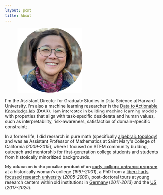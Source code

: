 ```yaml
---
layout: post
title: About
---
```



<figure>
  <img alt="Weiwei Pan" src="/assets/images/profile.png" width="50%" />
</figure>


I'm the Assistant Director for Graduate Studies in Data Science at Harvard University. I'm also a machine learning researcher in the [Data to Actionable Knowledge lab](https://dtak.github.io/) (DtAK). I am interested in building machine learning models with properties that align with task-specific desiderata and human values, such as interpretability, risk-awareness, satisfaction of domain-specific constraints.

In a former life, I did research in pure math (specifically [algebraic topology](https://arxiv.org/pdf/1206.2118.pdf)) and was an Assistant Professor of Mathematics at Saint Mary's College of California (*2009-2015*), where I focused on STEM community building, outreach and mentorship for first-generation college students and students from historically minoritized backgrounds.

My education is the peculiar product of an [early-college-entrance program](https://marybaldwin.edu/peg/) at a historically woman's college (*1997-2001*), a PhD from a [liberal-arts focused research university](https://www.wesleyan.edu/mathcs/) (*2005-2009*), post-doctoral tours at young research centers within old institutions in [Germany](https://www.uni-goettingen.de/en/90653.html) (*2011-2013*) and the [US](https://iacs.seas.harvard.edu) (*2017-2020*). 
